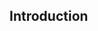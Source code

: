 <div id="title">

## Introduction
</div>

<div id="body">

<include src="what/container-inParent-asPanel.md" boilerplate />
<include src="format/container-inParent-asPanel.md" boilerplate />

</div>